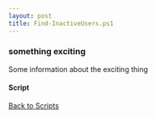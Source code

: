```yaml
---
layout: post
title: Find-InactiveUsers.ps1
---
```


### something exciting

Some information about the exciting thing

#### Script

<script async src="https://gist-it.appspot.com/github.com/BanterBoy/scripts-blog/blob/master/PowerShell/scripts/activeDirectory/Find-InactiveUsers.ps1" crossorigin="anonymous"></script>

<a href="/menu/_pages/scripts.html">Back to Scripts</a>
